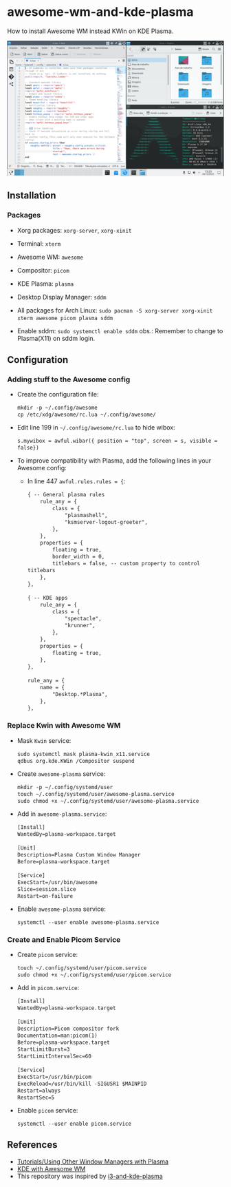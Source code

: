 # awesome-wm-and-kde-plasma
How to install Awesome WM instead KWin on KDE Plasma.

![Awesome with Plasma Screenshot](/screenshots/screenshot-1.png "Bomber Classic Rodolfo")

## Installation
### Packages
   * Xorg packages: `xorg-server`, `xorg-xinit`
   * Terminal: `xterm`
   * Awesome WM: `awesome`
   * Compositor: `picom`
   * KDE Plasma: `plasma`
   * Desktop Display Manager: `sddm`

   * All packages for Arch Linux: `sudo pacman -S xorg-server xorg-xinit xterm awesome picom plasma sddm`

   * Enable sddm: `sudo systemctl enable sddm`
        obs.: Remember to change to Plasma(X11) on sddm login.

## Configuration
### Adding stuff to the Awesome config
   * Create the configuration file:
      ````
      mkdir -p ~/.config/awesome
      cp /etc/xdg/awesome/rc.lua ~/.config/awesome/
      ````

   * Edit line 199 in `~/.config/awesome/rc.lua` to hide wibox:
      ````
      s.mywibox = awful.wibar({ position = "top", screen = s, visible = false})
      ````

   * To improve compatibility with Plasma, add the following lines in your Awesome config:
      * In line 447 `awful.rules.rules = {`:
         ````
         { -- General plasma rules
             rule_any = {
                 class = {
                     "plasmashell",
                     "ksmserver-logout-greeter",
                 },
             },
             properties = {
                 floating = true,
                 border_width = 0,
                 titlebars = false, -- custom property to control titlebars
             },
         },

         { -- KDE apps
             rule_any = {
                 class = {
                     "spectacle",
                     "krunner",
                 },
             },
             properties = {
                 floating = true,
             },
         },

         rule_any = {
             name = {
                 "Desktop.*Plasma",
             },
         },
         ````

### Replace Kwin with Awesome WM
   * Mask `Kwin` service:
      ````
      sudo systemctl mask plasma-kwin_x11.service
      qdbus org.kde.KWin /Compositor suspend
      ````

   * Create `awesome-plasma` service:
      ````
      mkdir -p ~/.config/systemd/user
      touch ~/.config/systemd/user/awesome-plasma.service
      sudo chmod +x ~/.config/systemd/user/awesome-plasma.service
      ````
   * Add in `awesome-plasma.service`:
      ````
      [Install]
      WantedBy=plasma-workspace.target

      [Unit]
      Description=Plasma Custom Window Manager
      Before=plasma-workspace.target

      [Service]
      ExecStart=/usr/bin/awesome
      Slice=session.slice
      Restart=on-failure
      ````
   * Enable `awesome-plasma` service:
      ````
      systemctl --user enable awesome-plasma.service
      ````

### Create and Enable Picom Service
   * Create `picom` service:
      ````
      touch ~/.config/systemd/user/picom.service
      sudo chmod +x ~/.config/systemd/user/picom.service
      ````
   * Add in `picom.service`:
      ````
      [Install]
      WantedBy=plasma-workspace.target

      [Unit]
      Description=Picom compositor fork
      Documentation=man:picom(1)
      Before=plasma-workspace.target
      StartLimitBurst=3
      StartLimitIntervalSec=60

      [Service]
      ExecStart=/usr/bin/picom
      ExecReload=/usr/bin/kill -SIGUSR1 $MAINPID
      Restart=always
      RestartSec=5
      ````
   * Enable `picom` service:
      ````
      systemctl --user enable picom.service
      ````

## References
   * [Tutorials/Using Other Window Managers with Plasma](https://userbase.kde.org/Tutorials/Using_Other_Window_Managers_with_Plasma)
   * [KDE with Awesome WM](https://martin-ueding.de/posts/kde-with-awesome-wm/)
   * This repository was inspired by [i3-and-kde-plasma](https://github.com/heckelson/i3-and-kde-plasma)
